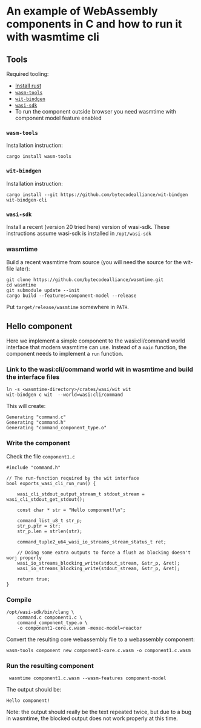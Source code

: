 # An example of WebAssembly components in C and how to run it with wasmtime cli

## Tools

Required tooling:

* [Install rust](https://www.rust-lang.org/tools/install)
* [`wasm-tools`](https://github.com/bytecodealliance/wasm-tools/)
* [`wit-bindgen`](https://github.com/bytecodealliance/wit-bindgen)
* [`wasi-sdk`](https://github.com/Webassembly/wasi-sdk)
* To run the component outside browser you need wasmtime with component model feature enabled


### `wasm-tools`

Installation instruction:
```
cargo install wasm-tools
```

### `wit-bindgen`

Installation instruction:
```
cargo install --git https://github.com/bytecodealliance/wit-bindgen wit-bindgen-cli
```

### `wasi-sdk`

Install a recent (version 20 tried here) version of wasi-sdk. These instructions assume wasi-sdk is installed in `/opt/wasi-sdk`

### wasmtime

Build a recent wasmtime from source (you will need the source for the wit-file later):

```
git clone https://github.com/bytecodealliance/wasmtime.git
cd wasmtime
git submodule update --init
cargo build --features=component-model --release
```

Put `target/release/wasmtime` somewhere in `PATH`.

## Hello component

Here we implement a simple component to the wasi:cli/command world interface that modern wasmtime can use. Instead of a `main` function, the component needs to implement a `run` function. 

### Link to the wasi:cli/command world wit in wasmtime and build the interface files

```
ln -s <wasmtime-directory>/crates/wasi/wit wit
wit-bindgen c wit  --world=wasi:cli/command
```

This will create:
```
Generating "command.c"
Generating "command.h"
Generating "command_component_type.o"
```

### Write the component

Check the file `component1.c`

```
#include "command.h"

// The run-function required by the wit interface
bool exports_wasi_cli_run_run() {

    wasi_cli_stdout_output_stream_t stdout_stream = wasi_cli_stdout_get_stdout();

    const char * str = "Hello component!\n";

    command_list_u8_t str_p;
    str_p.ptr = str;
    str_p.len = strlen(str);

    command_tuple2_u64_wasi_io_streams_stream_status_t ret;

    // Doing some extra outputs to force a flush as blocking doesn't worj properly
    wasi_io_streams_blocking_write(stdout_stream, &str_p, &ret);
    wasi_io_streams_blocking_write(stdout_stream, &str_p, &ret);

    return true;
}
```

### Compile
```
/opt/wasi-sdk/bin/clang \
    command.c component1.c \
    command_component_type.o \
    -o component1-core.c.wasm -mexec-model=reactor
```
Convert the resulting core webassembly file to a webassembly component:

`wasm-tools component new component1-core.c.wasm -o component1.c.wasm`

### Run the resulting component

```
 wasmtime component1.c.wasm --wasm-features component-model
```

The output should be:

```
Hello component!
```

Note: the output should really be the text repeated twice, but due to a bug in wasmtime, the blocked output does not work properly at this time.


